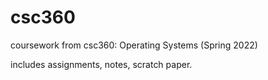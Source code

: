 # csc360
coursework from csc360: Operating Systems (Spring 2022)

includes assignments, notes, scratch paper.
